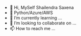 - 👋 Hi, MySelf Shailendra Saxena
- 👀 Python/Azure/AWS 
- 🌱 I’m currently learning ...
- 💞️ I’m looking to collaborate on ...
- 📫 How to reach me ...

<!---
smsaxena19/smsaxena19 is a ✨ special ✨ repository because its `README.md` (this file) appears on your GitHub profile.
You can click the Preview link to take a look at your changes.
--->
